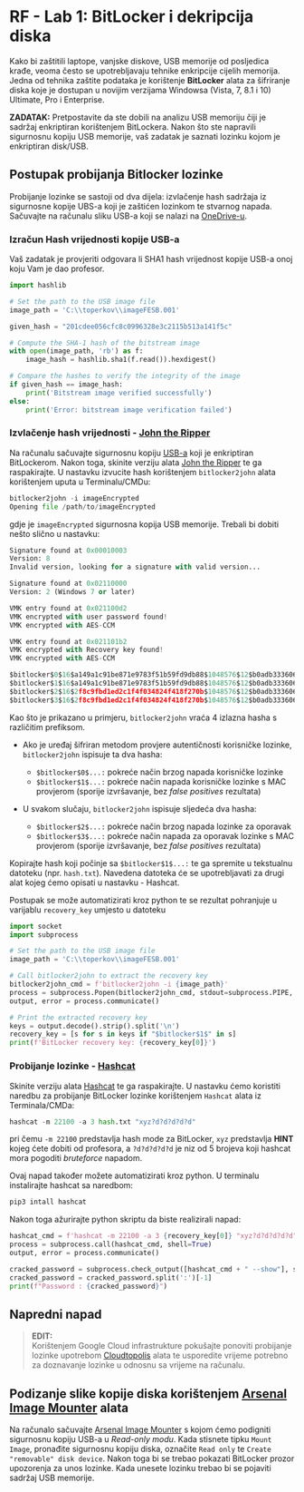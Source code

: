 # RF - Lab 1: BitLocker i dekripcija diska

Kako bi zaštitili laptope, vanjske diskove, USB memorije od posljedica krađe, veoma često se upotrebljavaju tehnike enkripcije cijelih memorija. Jedna od tehnika zaštite podataka je korištenje **BitLocker** alata za šifriranje diska koje je dostupan u novijim verzijama Windowsa (Vista, 7, 8.1 i 10) Ultimate, Pro i Enterprise.

**ZADATAK:** Pretpostavite da ste dobili na analizu USB memoriju čiji je sadržaj enkriptiran korištenjem BitLockera. Nakon što ste napravili sigurnosnu kopiju USB memorije, vaš zadatak je saznati lozinku kojom je enkriptiran disk/USB.

## Postupak probijanja Bitlocker lozinke

Probijanje lozinke se sastoji od dva dijela: izvlačenje hash sadržaja iz sigurnosne kopije UBS-a koji je zaštićen lozinkom te stvarnog napada. Sačuvajte na računalu sliku USB-a koji se nalazi na [OneDrive-u](https://fesb-my.sharepoint.com/:u:/g/personal/toperkov_fesb_hr/ERP3tpm9FRRIkk82lCHbQpIBGu-9efbxohQv6dZ6g2B2AQ?e=vmHmwi).

### Izračun Hash vrijednosti kopije USB-a

Vaš zadatak je provjeriti odgovara li SHA1 hash vrijednost kopije USB-a onoj koju Vam je dao profesor.

```python
import hashlib

# Set the path to the USB image file
image_path = 'C:\\toperkov\\imageFESB.001'

given_hash = "201cdee056cfc8c0996328e3c2115b513a141f5c"

# Compute the SHA-1 hash of the bitstream image
with open(image_path, 'rb') as f:
    image_hash = hashlib.sha1(f.read()).hexdigest()

# Compare the hashes to verify the integrity of the image
if given_hash == image_hash:
    print('Bitstream image verified successfully')
else:
    print('Error: bitstream image verification failed')
```



### Izvlačenje hash vrijednosti - [John the Ripper](https://www.openwall.com/john/)

Na računalu sačuvajte sigurnosnu kopiju [USB-a](www.fesb.hr) koji je enkriptiran BitLockerom. Nakon toga, skinite verziju alata [John the Ripper](https://www.openwall.com/john/k/john-1.9.0-jumbo-1-win64.7z) te ga raspakirajte. U nastavku izvucite hash korištenjem `bitlocker2john` alata korištenjem uputa u Terminalu/CMDu:

```python
bitlocker2john -i imageEncrypted
Opening file /path/to/imageEncrypted
```
gdje je `imageEncrypted` sigurnosna kopija USB memorije. Trebali bi dobiti nešto slično u nastavku:

```python
Signature found at 0x00010003
Version: 8
Invalid version, looking for a signature with valid version...

Signature found at 0x02110000
Version: 2 (Windows 7 or later)

VMK entry found at 0x021100d2
VMK encrypted with user password found!
VMK encrypted with AES-CCM

VMK entry found at 0x021101b2
VMK encrypted with Recovery key found!
VMK encrypted with AES-CCM

$bitlocker$0$16$a149a1c91be871e9783f51b59fd9db88$1048576$12$b0adb333606cd30103000000$60$c1633c8f7eb721ff42e3c29c3daea6da0189198af15161975f8d00b8933681d93edc7e63f36b917cdb73285f889b9bb37462a40c1f8c7857eddf2f0e
$bitlocker$1$16$a149a1c91be871e9783f51b59fd9db88$1048576$12$b0adb333606cd30103000000$60$c1633c8f7eb721ff42e3c29c3daea6da0189198af15161975f8d00b8933681d93edc7e63f36b917cdb73285f889b9bb37462a40c1f8c7857eddf2f0e
$bitlocker$2$16$2f8c9fbd1ed2c1f4f034824f418f270b$1048576$12$b0adb333606cd30106000000$60$8323c561e4ef83609aa9aa409ec5af460d784ce3f836e06cec26eed1413667c94a2f6d4f93d860575498aa7ccdc43a964f47077239998feb0303105d
$bitlocker$3$16$2f8c9fbd1ed2c1f4f034824f418f270b$1048576$12$b0adb333606cd30106000000$60$8323c561e4ef83609aa9aa409ec5af460d784ce3f836e06cec26eed1413667c94a2f6d4f93d860575498aa7ccdc43a964f47077239998feb0303105d
```

Kao što je prikazano u primjeru, `bitlocker2john` vraća 4 izlazna hasha s različitim prefiksom.

- Ako je uređaj šifriran metodom provjere autentičnosti korisničke lozinke, `bitlocker2john` ispisuje ta dva hasha:
  - `$bitlocker$0$...:` pokreće način brzog napada korisničke lozinke
  - `$bitlocker$1$...:` pokreće način napada korisničke lozinke s MAC provjerom (sporije izvršavanje, bez _false positives_ rezultata)

- U svakom slučaju, `bitlocker2john` ispisuje sljedeća dva hasha:
  - `$bitlocker$2$...:` pokreće način brzog napada lozinke za oporavak
  - `$bitlocker$3$...:` pokreće način napada za oporavak lozinke s MAC provjerom (sporije izvršavanje, bez _false positives_ rezultata)

Kopirajte hash koji počinje sa `$bitlocker$1$...:` te ga spremite u tekstualnu datoteku (npr. `hash.txt`). Navedena datoteka će se upotrebljavati za drugi alat kojeg ćemo opisati u nastavku - Hashcat.

Postupak se može automatizirati kroz python te se rezultat pohranjuje u varijablu ``recovery_key`` umjesto u datoteku 

```python
import socket
import subprocess

# Set the path to the USB image file
image_path = 'C:\\toperkov\\imageFESB.001'

# Call bitlocker2john to extract the recovery key
bitlocker2john_cmd = f'bitlocker2john -i {image_path}'
process = subprocess.Popen(bitlocker2john_cmd, stdout=subprocess.PIPE, stderr=subprocess.PIPE, shell=True)
output, error = process.communicate()

# Print the extracted recovery key
keys = output.decode().strip().split('\n')
recovery_key = [s for s in keys if "$bitlocker$1$" in s]
print(f'BitLocker recovery key: {recovery_key[0]}')
```

### Probijanje lozinke - [Hashcat](https://hashcat.net/hashcat/)

Skinite verziju alata [Hashcat](https://hashcat.net/files/hashcat-6.2.6.7z) te ga raspakirajte. U nastavku ćemo koristiti naredbu za probijanje BitLocker lozinke korištenjem `Hashcat` alata iz Terminala/CMDa:

```python
hashcat -m 22100 -a 3 hash.txt "xyz?d?d?d?d?d"
```

pri čemu `-m 22100` predstavlja hash mode za BitLocker, `xyz` predstavlja **HINT** kojeg ćete dobiti od profesora, a `?d?d?d?d?d` je niz od 5 brojeva koji hashcat mora pogoditi _bruteforce_ napadom.

Ovaj napad također možete automatizirati kroz python. U terminalu instalirajte hashcat sa naredbom:

```python
pip3 intall hashcat
```

Nakon toga ažurirajte python skriptu da biste realizirali napad:

```python
hashcat_cmd = f'hashcat -m 22100 -a 3 {recovery_key[0]} "xyz?d?d?d?d?d"'
process = subprocess.call(hashcat_cmd, shell=True)
output, error = process.communicate()

cracked_password = subprocess.check_output([hashcat_cmd + " --show"], shell=True).decode()
cracked_password = cracked_password.split(':')[-1]
print(f"Password : {cracked_password}")
```

## Napredni napad

> **EDIT:**  
> Korištenjem Google Cloud infrastrukture pokušajte ponoviti probijanje lozinke upotrebom [Cloudtopolis](https://github.com/JoelGMSec/Cloudtopolis) alata te usporedite vrijeme potrebno za doznavanje lozinke u odnosnu sa vrijeme na računalu.

## Podizanje slike kopije diska korištenjem [Arsenal Image Mounter](https://arsenalrecon.com/) alata

Na računalo sačuvajte [Arsenal Image Mounter](https://www.softpedia.com/get/CD-DVD-Tools/Virtual-CD-DVD-Rom/Arsenal-Image-Mounter.shtml) s kojom ćemo podigniti sigurnosnu kopiju USB-a u _Read-only modu_. Kada stisnete tipku `Mount Image`, pronađite sigurnosnu kopiju diska, označite `Read only` te `Create "removable" disk device`. Nakon toga bi se trebao pokazati BitLocker prozor upozorenja za unos lozinke. Kada unesete lozinku trebao bi se pojaviti sadržaj USB memorije.
